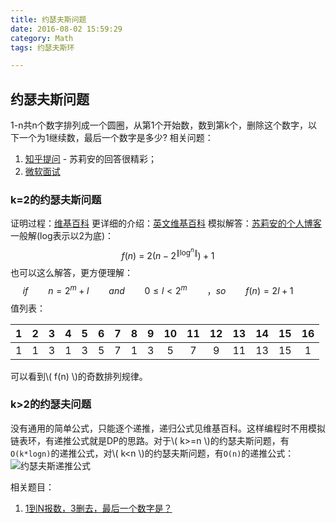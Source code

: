 ```yaml
---
title: 约瑟夫斯问题
date: 2016-08-02 15:59:29
category: Math
tags: 约瑟夫斯环

---
```


## 约瑟夫斯问题

1-n共n个数字排列成一个圆圈，从第1个开始数，数到第k个，删除这个数字，以下一个为1继续数，最后一个数字是多少?
相关问题：
1. [知乎提问](https://www.zhihu.com/question/21874955) - 苏莉安的回答很精彩；
2. [微软面试](http://www.nowcoder.com/questionTerminal/3213d528946a4056ab48c4bd1a0d7fa6?orderByHotValue=2&done=0&pos=3&onlyReference=false)

### k=2的约瑟夫斯问题
证明过程：[维基百科](https://zh.wikipedia.org/wiki/%E7%BA%A6%E7%91%9F%E5%A4%AB%E6%96%AF%E9%97%AE%E9%A2%98)
更详细的介绍：[英文维基百科](https://en.wikipedia.org/wiki/Josephus_problem)
模拟解答：[苏莉安的个人博客](http://www.funnyjs.com/josephusproblem/)
一般解(log表示以2为底)：
$$ f(n)\ =\ 2(n - 2^{\|\log^n\|})+1 $$
也可以这么解答，更方便理解：
$$if\qquad n=2^m+l \qquad and \qquad 0 \le l \lt 2^m \qquad，so \qquad f(n)=2l+1 \qquad$$
值列表：

| 1 | 2 | 3 | 4 | 5 | 6 | 7 | 8 | 9 | 10 | 11 | 12 | 13 | 14 | 15 | 16 |
| :-: | :-: | :-: | :-: | :-: | :-: | :-: | :-: | :-: | :-: | :-: | :-: | :-: |  :-: | :-: | :-: |
| 1 | 1 | 3 | 1 | 3 | 5 | 7 | 1 | 3 | 5 | 7 | 9 | 11 | 13 | 15 | 1 |
可以看到\\( f(n) \\)的奇数排列规律。

### k>2的约瑟夫问题
没有通用的简单公式，只能逐个递推，递归公式见维基百科。这样编程时不用模拟链表环，有递推公式就是DP的思路。对于\\( k>=n \\)的约瑟夫斯问题，有`O(k*logn)`的递推公式，对\\( k<n \\)的约瑟夫斯问题，有`O(n)`的递推公式：
![约瑟夫斯递推公式](http://i.imgur.com/yDFRuYk.png)

相关题目：
1. [1到N报数，3删去，最后一个数字是？](https://github.com/applefishsky009/FunnyIssues/blob/master/2%20-%201%E5%88%B0N%E6%8A%A5%E6%95%B0%EF%BC%8C%E4%B8%89%E5%88%A0%E5%8E%BB/2.cpp)